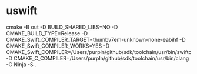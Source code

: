 # uswift
cmake -B out -D BUILD_SHARED_LIBS=NO -D CMAKE_BUILD_TYPE=Release -D CMAKE_Swift_COMPILER_TARGET=thumbv7em-unknown-none-eabihf -D CMAKE_Swift_COMPILER_WORKS=YES -D CMAKE_Swift_COMPILER=/Users/purpln/github/sdk/toolchain/usr/bin/swiftc -D CMAKE_C_COMPILER=/Users/purpln/github/sdk/toolchain/usr/bin/clang -G Ninja -S .
